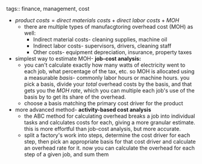 tags:: finance, management, cost

- $product\ costs = direct\ materials\ costs + direct\ labor\ costs + MOH$
	- there are multiple types of manufacgtoring overhead cost (MOH) as well:
		- Indirect material costs- cleaning supplies, machine oil
		- Indirect labor costs- supervisors, drivers, cleaning staff
		- Other costs- equipment depreciation, insurance, property taxes
- simplest way to estimate MOH- **job-cost analysis:**
	- you can't calculate exactly how many watts of electricity went to each job, what percentage of the tax, etc. so MOH is allocated using a measurable *basis*- commonly labor hours or machine hours. you pick a basis, divide your _total_ overhead costs by the basis, and that gets you the _MOH rate_, which you can multiple each job's use of the basis by to get its share of the overhead.
	- choose a basis matching the primary cost driver for the product
- more advanced method- **activity-based cost analysis**
	- the ABC method for calculating overhead breaks a job into individual tasks and calculates costs for each, giving a more granular estimate. this is more effortful than job-cost analysis, but more accurate.
	- split a factory's work into steps, determine the cost driver for each step, then pick an appropriate basis for that cost driver and calculate an overhead rate for it. now you can calculate the overhead for each step of a given job, and sum them